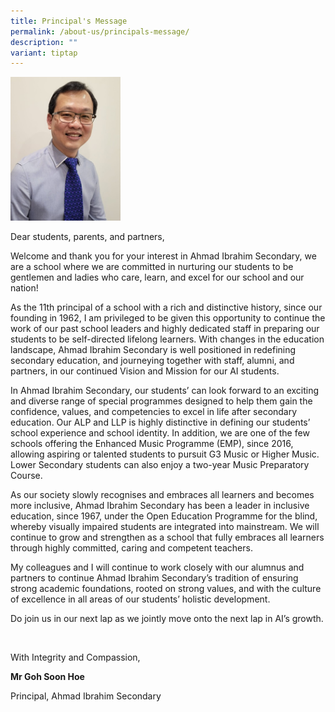 ```yaml
---
title: Principal's Message
permalink: /about-us/principals-message/
description: ""
variant: tiptap
---
```

<div class="isomer-image-wrapper">
<img style="width: 35%;" height="auto" width="100%" alt="Mr Goh Soon Hoe" src="/images/mr_goh_resized.jpeg">
</div>
<p>Dear students, parents, and partners,</p>
<p>Welcome and thank you for your interest in Ahmad Ibrahim Secondary, we
are a school where we are committed in nurturing our students to be gentlemen
and ladies who care, learn, and excel for our school and our nation!</p>
<p>As the 11th principal of a school with a rich and distinctive history,
since our founding in 1962, I am privileged to be given this opportunity
to continue the work of our past school leaders and highly dedicated staff
in preparing our students to be self-directed lifelong learners. With changes
in the education landscape, Ahmad Ibrahim Secondary is well positioned
in redefining secondary education, and journeying together with staff,
alumni, and partners, in our continued Vision and Mission for our AI students.</p>
<p>In Ahmad Ibrahim Secondary, our students’ can look forward to an exciting
and diverse range of special programmes designed to help them gain the
confidence, values, and competencies to excel in life after secondary education.
Our ALP and LLP is highly distinctive in defining our students’ school
experience and school identity. In addition, we are one of the few schools
offering the Enhanced Music Programme (EMP), since 2016, allowing aspiring
or talented students to pursuit G3 Music or Higher Music. Lower Secondary
students can also enjoy a two-year Music Preparatory Course.</p>
<p>As our society slowly recognises and embraces all learners and becomes
more inclusive, Ahmad Ibrahim Secondary has been a leader in inclusive
education, since 1967, under the Open Education Programme for the blind,
whereby visually impaired students are integrated into mainstream. We will
continue to grow and strengthen as a school that fully embraces all learners
through highly committed, caring and competent teachers.</p>
<p>My colleagues and I will continue to work closely with our alumnus and
partners to continue Ahmad Ibrahim Secondary’s tradition of ensuring strong
academic foundations, rooted on strong values, and with the culture of
excellence in all areas of our students’ holistic development.</p>
<p>Do join us in our next lap as we jointly move onto the next lap in AI’s
growth.</p>
<p>
<br>
</p>
<p>With Integrity and Compassion,</p>
<p><strong>Mr Goh Soon Hoe</strong>
</p>
<p>Principal, Ahmad Ibrahim Secondary</p>